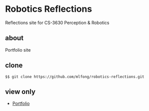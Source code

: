 Robotics Reflections
==

Reflections site for CS-3630 Perception & Robotics

## about

Portfolio site

## clone

  	$$ git clone https://github.com/mlfong/robotics-reflections.git

## view only

* <a href="http://htmlpreview.github.com/?https://raw.github.com/mlfong/robotics-reflections/master/src/index.html">Portfolio</a>

